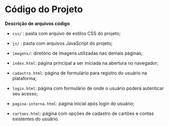 # Código do Projeto

**Descrição de arquivos código**

- `css/` : pasta com arquivo de estilos CSS do projeto;
- `js/` : pasta com arquivos JavaScript do projeto;
- `imagens/`: diretório de imagens utilizadas nas demais páginas;

- `index.html`: página principal a ser iniciada na abertura no navegador;
- `cadastro.html`: página de formulário para registro do usuário na plataforma;
- `login.html`: página com formulário de onde o usuário poderá autenticar seu acesso;
- `pagina-interna.html`: pagina inicial após login do usuário;
- `cartoes.html`: página com opções de cadastro de cartões e contas existentes do usuário.

